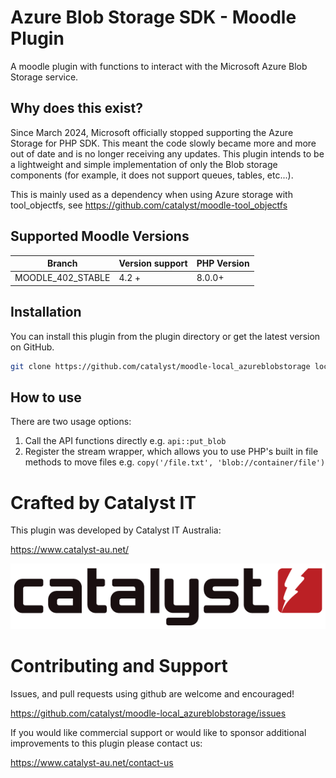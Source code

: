 # Azure Blob Storage SDK - Moodle Plugin

A moodle plugin with functions to interact with the Microsoft Azure Blob Storage service.

## Why does this exist? ##

Since March 2024, Microsoft officially stopped supporting the Azure Storage for PHP SDK. This meant the code slowly became more and more out of date and is no longer receiving any updates.
This plugin intends to be a lightweight and simple implementation of only the Blob storage components (for example, it does not support queues, tables, etc...).

This is mainly used as a dependency when using Azure storage with tool_objectfs, see https://github.com/catalyst/moodle-tool_objectfs

## Supported Moodle Versions

| Branch           | Version support |  PHP Version |
| ---------------- | --------------- | ------------ |
| MOODLE_402_STABLE | 4.2 +           | 8.0.0+       |

## Installation

You can install this plugin from the plugin directory or get the latest version
on GitHub.

```bash
git clone https://github.com/catalyst/moodle-local_azureblobstorage local/azureblobstorage
```

## How to use
There are two usage options:
1. Call the API functions directly e.g. `api::put_blob`
2. Register the stream wrapper, which allows you to use PHP's built in file methods to move files e.g. `copy('/file.txt', 'blob://container/file')`

# Crafted by Catalyst IT


This plugin was developed by Catalyst IT Australia:

https://www.catalyst-au.net/

![Catalyst IT](/pix/catalyst-logo.png?raw=true)


# Contributing and Support

Issues, and pull requests using github are welcome and encouraged! 

https://github.com/catalyst/moodle-local_azureblobstorage/issues

If you would like commercial support or would like to sponsor additional improvements
to this plugin please contact us:

https://www.catalyst-au.net/contact-us
